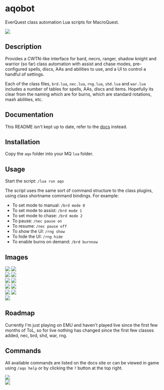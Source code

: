 # aqobot

EverQuest class automation Lua scripts for MacroQuest.

![](./images/aqo_console_tab_b.png)

## Description
Provides a CWTN-like interface for bard, necro, ranger, shadow knight and warrior (so far) class automation with assist and chase modes, pre-configured spells, discs, AAs and abilities to use, and a UI to control a handful of settings.

Each of the class files, `brd.lua`, `nec.lua`, `rng.lua`, `shd.lua` and `war.lua` includes a number of tables for spells, AAs, discs and items. Hopefully its clear from the naming which are for burns, which are standard rotations, mash abilities, etc.

## Documentation
This README isn't kept up to date, refer to the [docs](https://aquietone.github.io/docs/aqobot) instead.

## Installation
Copy the `aqo` folder into your MQ `lua` folder.

## Usage
Start the script: `/lua run aqo`

The script uses the same sort of command structure to the class plugins, using class shortname command bindings. For example:
- To set mode to manual: `/brd mode 0`
- To set mode to assist: `/brd mode 1`
- To set mode to chase: `/brd mode 2`
- To pause: `/nec pause on`
- To resume: `/nec pause off`
- To show the UI: `/rng show`
- To hide the UI: `/rng hide`
- To enable burns on demand: `/brd burnnow`

## Images

![](./images/aqo_general_tab.png) ![](./images/aqo_skills_tab.png)  
![](./images/aqo_burn_tab.png) ![](./images/aqo_heals_tab.png)  
![](./images/aqo_pull_tab.png) ![](./images/aqo_rest_tab.png)  
![](./images/aqo_display_tab.png) ![](./images/aqo_debug_tab.png)  
![](./images/aqo_ability_inspector.png) ![](./images/aqo_clicky_manager.png)  
![](./images/aqo_state_inspector.png)  

## Roadmap
Currently I'm just playing on EMU and haven't played live since the first few months of ToL, so for live nothing has changed since the first few classes added, nec, brd, shd, war, rng.

## Commands
All available commands are listed on the docs site or can be viewed in game using `/aqo help` or by clicking the `?` button at the top right.

![](./images/helpcmd.png)  
![](./images/helpui.png)
